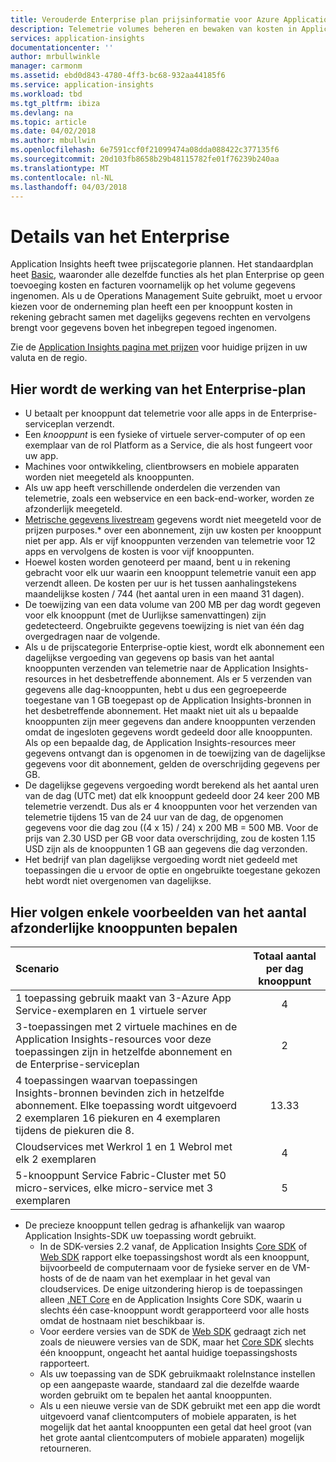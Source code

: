 ```yaml
---
title: Verouderde Enterprise plan prijsinformatie voor Azure Application Insights | Microsoft Docs
description: Telemetrie volumes beheren en bewaken van kosten in Application Insights.
services: application-insights
documentationcenter: ''
author: mrbullwinkle
manager: carmonm
ms.assetid: ebd0d843-4780-4ff3-bc68-932aa44185f6
ms.service: application-insights
ms.workload: tbd
ms.tgt_pltfrm: ibiza
ms.devlang: na
ms.topic: article
ms.date: 04/02/2018
ms.author: mbullwin
ms.openlocfilehash: 6e7591ccf0f21099474a08dda088422c377135f6
ms.sourcegitcommit: 20d103fb8658b29b48115782fe01f76239b240aa
ms.translationtype: MT
ms.contentlocale: nl-NL
ms.lasthandoff: 04/03/2018
---
```

# <a name="enterprise-plan-details"></a>Details van het Enterprise

Application Insights heeft twee prijscategorie plannen. Het standaardplan heet [Basic](app-insights-pricing.md), waaronder alle dezelfde functies als het plan Enterprise op geen toevoeging kosten en facturen voornamelijk op het volume gegevens ingenomen. Als u de Operations Management Suite gebruikt, moet u ervoor kiezen voor de onderneming plan heeft een per knooppunt kosten in rekening gebracht samen met dagelijks gegevens rechten en vervolgens brengt voor gegevens boven het inbegrepen tegoed ingenomen.

Zie de [Application Insights pagina met prijzen](http://azure.microsoft.com/pricing/details/application-insights/) voor huidige prijzen in uw valuta en de regio.

## <a name="heres-how-the-enterprise-plan-works"></a>Hier wordt de werking van het Enterprise-plan

* U betaalt per knooppunt dat telemetrie voor alle apps in de Enterprise-serviceplan verzendt.
 * Een *knooppunt* is een fysieke of virtuele server-computer of op een exemplaar van de rol Platform as a Service, die als host fungeert voor uw app.
 * Machines voor ontwikkeling, clientbrowsers en mobiele apparaten worden niet meegeteld als knooppunten.
 * Als uw app heeft verschillende onderdelen die verzenden van telemetrie, zoals een webservice en een back-end-worker, worden ze afzonderlijk meegeteld.
 * [Metrische gegevens livestream](app-insights-live-stream.md) gegevens wordt niet meegeteld voor de prijzen purposes.* over een abonnement, zijn uw kosten per knooppunt niet per app. Als er vijf knooppunten verzenden van telemetrie voor 12 apps en vervolgens de kosten is voor vijf knooppunten.
* Hoewel kosten worden genoteerd per maand, bent u in rekening gebracht voor elk uur waarin een knooppunt telemetrie vanuit een app verzendt alleen. De kosten per uur is het tussen aanhalingstekens maandelijkse kosten / 744 (het aantal uren in een maand 31 dagen).
* De toewijzing van een data volume van 200 MB per dag wordt gegeven voor elk knooppunt (met de Uurlijkse samenvattingen) zijn gedetecteerd. Ongebruikte gegevens toewijzing is niet van één dag overgedragen naar de volgende.
 * Als u de prijscategorie Enterprise-optie kiest, wordt elk abonnement een dagelijkse vergoeding van gegevens op basis van het aantal knooppunten verzenden van telemetrie naar de Application Insights-resources in het desbetreffende abonnement. Als er 5 verzenden van gegevens alle dag-knooppunten, hebt u dus een gegroepeerde toegestane van 1 GB toegepast op de Application Insights-bronnen in het desbetreffende abonnement. Het maakt niet uit als u bepaalde knooppunten zijn meer gegevens dan andere knooppunten verzenden omdat de ingesloten gegevens wordt gedeeld door alle knooppunten. Als op een bepaalde dag, de Application Insights-resources meer gegevens ontvangt dan is opgenomen in de toewijzing van de dagelijkse gegevens voor dit abonnement, gelden de overschrijding gegevens per GB. 
 * De dagelijkse gegevens vergoeding wordt berekend als het aantal uren van de dag (UTC met) dat elk knooppunt gedeeld door 24 keer 200 MB telemetrie verzendt. Dus als er 4 knooppunten voor het verzenden van telemetrie tijdens 15 van de 24 uur van de dag, de opgenomen gegevens voor die dag zou ((4 x 15) / 24) x 200 MB = 500 MB. Voor de prijs van 2.30 USD per GB voor data overschrijding, zou de kosten 1.15 USD zijn als de knooppunten 1 GB aan gegevens die dag verzonden.
 * Het bedrijf van plan dagelijkse vergoeding wordt niet gedeeld met toepassingen die u ervoor de optie en ongebruikte toegestane gekozen hebt wordt niet overgenomen van dagelijkse. 

## <a name="here-are-some-examples-of-determining-distinct-node-count"></a>Hier volgen enkele voorbeelden van het aantal afzonderlijke knooppunten bepalen

| Scenario                               | Totaal aantal per dag knooppunt |
|:---------------------------------------|:----------------:|
| 1 toepassing gebruik maakt van 3-Azure App Service-exemplaren en 1 virtuele server | 4 |
| 3-toepassingen met 2 virtuele machines en de Application Insights-resources voor deze toepassingen zijn in hetzelfde abonnement en de Enterprise-serviceplan | 2 | 
| 4 toepassingen waarvan toepassingen Insights-bronnen bevinden zich in hetzelfde abonnement. Elke toepassing wordt uitgevoerd 2 exemplaren 16 piekuren en 4 exemplaren tijdens de piekuren die 8. | 13.33 | 
| Cloudservices met Werkrol 1 en 1 Webrol met elk 2 exemplaren | 4 | 
| 5-knooppunt Service Fabric-Cluster met 50 micro-services, elke micro-service met 3 exemplaren | 5|

* De precieze knooppunt tellen gedrag is afhankelijk van waarop Application Insights-SDK uw toepassing wordt gebruikt. 
  * In de SDK-versies 2.2 vanaf, de Application Insights [Core SDK](https://www.nuget.org/packages/Microsoft.ApplicationInsights/) of [Web SDK](https://www.nuget.org/packages/Microsoft.ApplicationInsights.Web/) rapport elke toepassingshost wordt als een knooppunt, bijvoorbeeld de computernaam voor de fysieke server en de VM-hosts of de de naam van het exemplaar in het geval van cloudservices.  De enige uitzondering hierop is de toepassingen alleen [.NET Core](https://dotnet.github.io/) en de Application Insights Core SDK, waarin u slechts één case-knooppunt wordt gerapporteerd voor alle hosts omdat de hostnaam niet beschikbaar is. 
  * Voor eerdere versies van de SDK de [Web SDK](https://www.nuget.org/packages/Microsoft.ApplicationInsights.Web/) gedraagt zich net zoals de nieuwere versies van de SDK, maar het [Core SDK](https://www.nuget.org/packages/Microsoft.ApplicationInsights/) slechts één knooppunt, ongeacht het aantal huidige toepassingshosts rapporteert. 
  * Als uw toepassing van de SDK gebruikmaakt roleInstance instellen op een aangepaste waarde, standaard zal die dezelfde waarde worden gebruikt om te bepalen het aantal knooppunten. 
  * Als u een nieuwe versie van de SDK gebruikt met een app die wordt uitgevoerd vanaf clientcomputers of mobiele apparaten, is het mogelijk dat het aantal knooppunten een getal dat heel groot (van het grote aantal clientcomputers of mobiele apparaten) mogelijk retourneren. 
